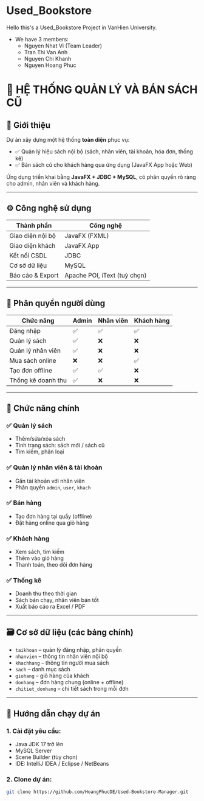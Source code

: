 # Used_Bookstore
Hello this's a Used_Bookstore Project in VanHien University. 
- We have 3 members:
    + Nguyen Nhat Vi (Team Leader)
    + Tran Thi Van Anh
    + Nguyen Chi Khanh
    + Nguyen Hoang Phuc

# 📘 HỆ THỐNG QUẢN LÝ VÀ BÁN SÁCH CŨ

## 🎯 Giới thiệu

Dự án xây dựng một hệ thống **toàn diện** phục vụ:
- ✅ Quản lý hiệu sách nội bộ (sách, nhân viên, tài khoản, hóa đơn, thống kê)
- ✅ Bán sách cũ cho khách hàng qua ứng dụng (JavaFX App hoặc Web)

Ứng dụng triển khai bằng **JavaFX + JDBC + MySQL**, có phân quyền rõ ràng cho admin, nhân viên và khách hàng.

---

## ⚙️ Công nghệ sử dụng

| Thành phần         | Công nghệ                    |
|--------------------|------------------------------|
| Giao diện nội bộ   | JavaFX (FXML)                |
| Giao diện khách    | JavaFX App                   |
| Kết nối CSDL       | JDBC                         |
| Cơ sở dữ liệu      | MySQL                        |
| Báo cáo & Export   | Apache POI, iText (tuỳ chọn) |

---

## 👥 Phân quyền người dùng

| Chức năng              | Admin | Nhân viên | Khách hàng |
|------------------------|-------|-----------|------------|
| Đăng nhập              | ✅    | ✅        | ✅         |
| Quản lý sách           | ✅    | ❌        | ❌         |
| Quản lý nhân viên      | ✅    | ❌        | ❌         |
| Mua sách online        | ❌    | ❌        | ✅         |
| Tạo đơn offline        | ✅    | ✅        | ❌         |
| Thống kê doanh thu     | ✅    | ❌        | ❌         |

---

## 🧩 Chức năng chính

### ✅ Quản lý sách
- Thêm/sửa/xóa sách
- Tình trạng sách: sách mới / sách cũ
- Tìm kiếm, phân loại

### ✅ Quản lý nhân viên & tài khoản
- Gắn tài khoản với nhân viên
- Phân quyền `admin`, `user`, `khach`

### ✅ Bán hàng
- Tạo đơn hàng tại quầy (offline)
- Đặt hàng online qua giỏ hàng

### ✅ Khách hàng
- Xem sách, tìm kiếm
- Thêm vào giỏ hàng
- Thanh toán, theo dõi đơn hàng

### ✅ Thống kê
- Doanh thu theo thời gian
- Sách bán chạy, nhân viên bán tốt
- Xuất báo cáo ra Excel / PDF

---

## 🗃️ Cơ sở dữ liệu (các bảng chính)

- `taikhoan` – quản lý đăng nhập, phân quyền
- `nhanvien` – thông tin nhân viên nội bộ
- `khachhang` – thông tin người mua sách
- `sach` – danh mục sách
- `giohang` – giỏ hàng của khách
- `donhang` – đơn hàng chung (online + offline)
- `chitiet_donhang` – chi tiết sách trong mỗi đơn

---

## 🚀 Hướng dẫn chạy dự án

### 1. Cài đặt yêu cầu:
- Java JDK 17 trở lên
- MySQL Server
- Scene Builder (tùy chọn)
- IDE: IntelliJ IDEA / Eclipse / NetBeans

### 2. Clone dự án:
```bash
git clone https://github.com/HoangPhucDE/Used-Bookstore-Manager.git
